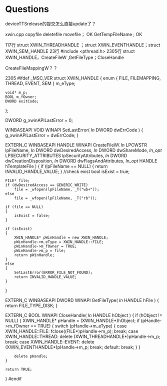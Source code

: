 # Questions
deviceTTSrelease的提交怎么直接update了？

xwin.cpp 
copyfile deletefile movefile； OK
GetTempFileName ; OK


117行 struct XWIN_THREADHANDLE ；struct XWIN_EVENTHANDLE；struct XWIN_SEM_HANDLE
23行 #include <pthread.h>
2305行 struct XWIN_HANDLE，CreateFileW ,GetFileType；CloseHandle

CreateFileMappingW？？

2305
#ifdef _MSC_VER
struct XWIN_HANDLE
{
    enum
    {
        FILE, FILEMAPPING, THREAD, EVENT, SEM
    } m_eType;

    void* m_p;
    BOOL m_fOwner;
    DWORD exitCode;
};

DWORD g_xwinAPILastError = 0;

WINBASEAPI
VOID
WINAPI
SetLastError(
    _In_ DWORD dwErrCode
)
{
    g_xwinAPILastError = dwErrCode;
}

EXTERN_C
WINBASEAPI
HANDLE
WINAPI
CreateFileW(
    _In_ LPCWSTR lpFileName,
    _In_ DWORD dwDesiredAccess,
    _In_ DWORD dwShareMode,
    _In_opt_ LPSECURITY_ATTRIBUTES lpSecurityAttributes,
    _In_ DWORD dwCreationDisposition,
    _In_ DWORD dwFlagsAndAttributes,
    _In_opt_ HANDLE hTemplateFile
)
{
    if (lpFileName == NULL)
    {
        return INVALID_HANDLE_VALUE;
    }
    //check exist
    bool isExist = true;

    FILE* file;
    if (dwDesiredAccess == GENERIC_WRITE)
        file = _wfopen(lpFileName, _T("wb+"));
    else
        file = _wfopen(lpFileName, _T("rb"));

    if (file == NULL)
    {
        isExist = false;
    }

    if (isExist)
    {
        XWIN_HANDLE* pWinHandle = new XWIN_HANDLE;
        pWinHandle->m_eType = XWIN_HANDLE::FILE;
        pWinHandle->m_fOwner = TRUE;
        pWinHandle->m_p = file;
        return pWinHandle;
    }
    else
    {
        SetLastError(ERROR_FILE_NOT_FOUND);
        return INVALID_HANDLE_VALUE;
    }
}

EXTERN_C
WINBASEAPI
DWORD
WINAPI
GetFileType(
    _In_ HANDLE hFile
)
{
    return FILE_TYPE_DISK;
}

EXTERN_C
BOOL
WINAPI
CloseHandle(
    _In_ HANDLE hObject
)
{
    if (hObject != NULL)
    {
        XWIN_HANDLE* pHandle = (XWIN_HANDLE*)hObject;
        if (pHandle->m_fOwner == TRUE)
        {
            switch (pHandle->m_eType)
            {
            case XWIN_HANDLE::FILE:
                fclose((FILE*)pHandle->m_p);
                break;
            case XWIN_HANDLE::THREAD:
                delete (XWIN_THREADHANDLE*)pHandle->m_p;
                break;
            case XWIN_HANDLE::EVENT:
                delete (XWIN_EVENTHANDLE*)pHandle->m_p;
                break;
            default:
                break;
            }
        }

        delete pHandle;
    }

    return TRUE;
}
#endif